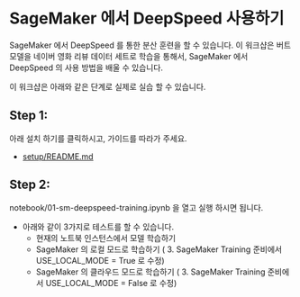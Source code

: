 # SageMaker 에서 DeepSpeed 사용하기 

SageMaker 에서 DeepSpeed 를 통한 분산 훈련을 할 수 있습니다. 
이 워크샵은 버트 모델을 네이버 영화 리뷰 데이터 세트로 학습을 통해서, SageMaker 에서 DeepSpeed 의 사용 방법을 배울 수 있습니다. 

이 워크샵은 
아래와 같은 단계로 실제로 실습 할 수 있습니다.

## Step 1:
아래 설치 하기를 클릭하시고, 가이드를 따라가 주세요.
- [setup/README.md](setup/README.md)

## Step 2: 
notebook/01-sm-deepspeed-training.ipynb 을 열고 실행 하시면 됩니다.
- 아래와 같이 3가지로 테스트를 할 수 있습니다.
    - 현재의 노트북 인스턴스에서 모델 학습하기
    - SageMaker 의 로컬 모드로 학습하기 ( 3. SageMaker Training 준비에서 USE_LOCAL_MODE = True 로 수정)
    - SageMaker 의 클라우드 모드로 학습하기 ( 3. SageMaker Training 준비에서 USE_LOCAL_MODE = False 로 수정)

